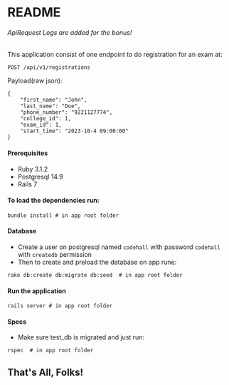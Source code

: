 # README
###### ApiRequest Logs are added for the bonus!
This application consist of one endpoint to do registration for an exam at:
```
POST /api/v1/registrations
```

 Payload(raw json):
```
{
    "first_name": "John",
    "last_name": "Doe",
    "phone_number": "9221127774",
    "college_id": 1,
    "exam_id": 1,
    "start_time": "2023-10-4 09:00:00"
}
```
#### Prerequisites
* Ruby 3.1.2
* Postgresql 14.9
* Rails 7

#### To load the dependencies run:
```
bundle install # in app root folder
```

#### Database
* Create a user on postgresql named `codehall` with password `codehall` with `createdb` permission
* Then to create and preload the database on app rune:
```
rake db:create db:migrate db:seed  # in app root folder
```

#### Run the application
```
rails server # in app root folder
```

#### Specs
* Make sure test_db is migrated and just run:
```
rspec  # in app root folder
```

## That's All, Folks!
